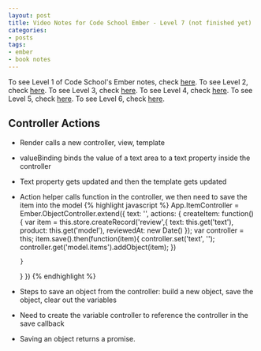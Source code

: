 ```yaml
---
layout: post
title: Video Notes for Code School Ember - Level 7 (not finished yet)
categories:
- posts
tags:
- ember
- book notes
---
```


To see Level 1 of Code School's Ember notes, check [here](http://landonmarder.com/posts/2014/05/23/code-school-ember-level-1/).
To see Level 2, check [here](http://landonmarder.com/posts/2014/06/27/code-school-ember-level-2/).
To see Level 3, check [here](http://landonmarder.com/posts/2014/06/28/code-school-ember-level-3/).
To see Level 4, check [here](http://landonmarder.com/posts/2014/06/29/code-school-ember-level-4/).
To see Level 5, check [here](http://landonmarder.com/posts/2014/06/30/code-school-ember-level-5/).
To see Level 6, check [here](http://landonmarder.com/posts/2014/06/30/code-school-ember-level-6/).

Controller Actions
---
- Render calls a new controller, view, template
- valueBinding binds the value of a text area to a text property inside the controller
- Text property gets updated and then the template gets updated
- Action helper calls function in the controller, we then need to save the item into the model
{% highlight javascript %}
App.ItemController = Ember.ObjectController.extend({
    text: '',
    actions: {
      createItem: function() {
        var item = this.store.createRecord('review',{
            text: this.get('text'),
            product: this.get('model'),
            reviewedAt: new Date()
        });
        var controller = this;
        item.save().then(function(item){
          controller.set('text', '');
          controller.get('model.items').addObject(item);
        })

      }
    }
})
{% endhighlight %}
- Steps to save an object from the controller: build a new object, save the object, clear out the variables
- Need to create the variable controller to reference the controller in the save callback
- Saving an object returns a promise.
